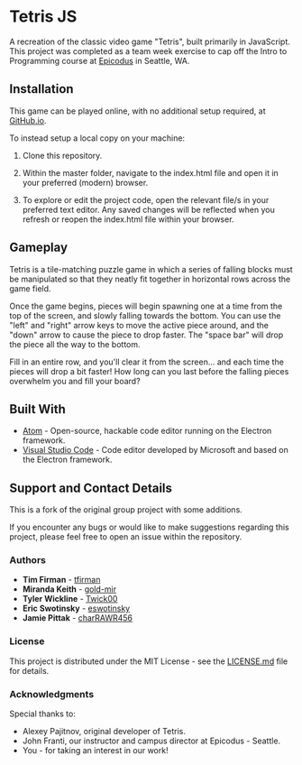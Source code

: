# Tetris JS

A recreation of the classic video game "Tetris", built primarily in JavaScript. This project was completed as a team week exercise to cap off the Intro to Programming course at [Epicodus](https://www.epicodus.com) in Seattle, WA.

## Installation

This game can be played online, with no additional setup required, at [GitHub.io](http://tfirman.github.io/tetris).

To instead setup a local copy on your machine:

1. Clone this repository.

2. Within the master folder, navigate to the index.html file and open it in your preferred (modern) browser.

3. To explore or edit the project code, open the relevant file/s in your preferred text editor. Any saved changes will be reflected when you refresh or reopen the index.html file within your browser.

## Gameplay

Tetris is a tile-matching puzzle game in which a series of falling blocks must be manipulated so that they neatly fit together in horizontal rows across the game field.

Once the game begins, pieces will begin spawning one at a time from the top of the screen, and slowly falling towards the bottom. You can use the "left" and "right" arrow keys to move the active piece around, and the "down" arrow to cause the piece to drop faster.  The "space bar" will drop the piece all the way to the bottom.

Fill in an entire row, and you'll clear it from the screen... and each time the pieces will drop a bit faster! How long can you last before the falling pieces overwhelm you and fill your board?

## Built With

* [Atom](https://atom.io/) - Open-source, hackable code editor running on the Electron framework.
* [Visual Studio Code](https://code.visualstudio.com/) - Code editor developed by Microsoft and based on the Electron framework.

## Support and Contact Details
This is a fork of the original group project with some additions.

If you encounter any bugs or would like to make suggestions regarding this project, please feel free to open an issue within the repository.

### Authors

* **Tim Firman** - [tfirman](https://github.com/tfirman)
* **Miranda Keith** - [gold-mir](https://github.com/gold-mir)
* **Tyler Wickline** - [Twick00](https://github.com/Twick00)
* **Eric Swotinsky** - [eswotinsky](https://github.com/eswotinsky)
* **Jamie Pittak** - [charRAWR456](https://github.com/charRAWR456)

### License

This project is distributed under the MIT License - see the [LICENSE.md](LICENSE.md) file for details.

### Acknowledgments
Special thanks to:

* Alexey Pajitnov, original developer of Tetris.
* John Franti, our instructor and campus director at Epicodus - Seattle.
* You - for taking an interest in our work!
